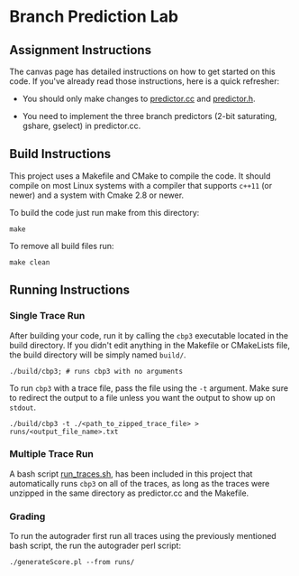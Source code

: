 # Branch Prediction Lab

## Assignment Instructions

The canvas page has detailed instructions on how to get started on this code. If you've already
read those instructions, here is a quick refresher:

- You should only make changes to [predictor.cc](./predictor.cc) and [predictor.h](./predictor.h).

- You need to implement the three branch predictors (2-bit saturating, gshare, gselect) in
    predictor.cc.

## Build Instructions

This project uses a Makefile and CMake to compile the code. It should compile on most Linux
systems with a compiler that supports `c++11` (or newer) and a system with Cmake 2.8 or
newer.

To build the code just run make from this directory:

```shell
make
```

To remove all build files run:

```shell
make clean
```

## Running Instructions

### Single Trace Run

After building your code, run it by calling the `cbp3` executable located in the build directory.
If you didn't edit anything in the Makefile or CMakeLists file, the build directory will be
simply named `build/`.

```shell
./build/cbp3; # runs cbp3 with no arguments
```

To run `cbp3` with a trace file, pass the file using the `-t` argument. Make sure to redirect the
output to a file unless you want the output to show up on `stdout`.

```shell
./build/cbp3 -t ./<path_to_zipped_trace_file> > runs/<output_file_name>.txt
```

### Multiple Trace Run

A bash script [run\_traces.sh](./run_traces.sh), has been included in this project that
automatically runs `cbp3` on all of the traces, as long as the traces were unzipped in
the same directory as predictor.cc and the Makefile.

### Grading

To run the autograder first run all traces using the previously mentioned bash script,
the run the autograder perl script:

```shell
./generateScore.pl --from runs/
```
